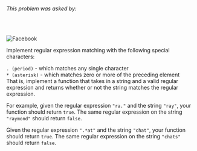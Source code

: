 ###### This problem was asked by:
<br>

![Facebook](http://pluspng.com/img-png/facebook-logo-png-1722.png)

Implement regular expression matching with the following special characters:

`. (period)` - which matches any single character<br>
`* (asterisk)` - which matches zero or more of the preceding element<br>
That is, implement a function that takes in a string and a valid regular expression and returns whether or not the string matches the regular expression.

For example, given the regular expression `"ra."` and the string `"ray"`, your function should return `true`. The same regular expression on the string `"raymond"` should return `false`.

Given the regular expression `".*at"` and the string `"chat"`, your function should return `true`. The same regular expression on the string `"chats"` should return `false`.
